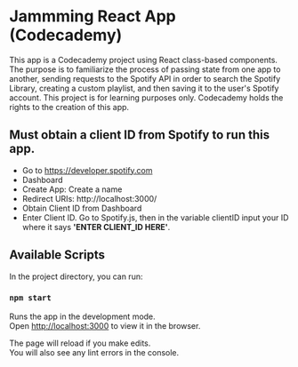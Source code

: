 # Jammming React App (Codecademy)

This app is a Codecademy project using React class-based components. The purpose is to familiarize the process of passing state from one app to another, sending requests to the Spotify API in order to search the Spotify Library, creating a custom playlist, and then saving it to the user's Spotify account. This project is for learning purposes only. Codecademy holds the rights to the creation of this app. 

## Must obtain a client ID from Spotify to run this app. 
* Go to https://developer.spotify.com
* Dashboard
* Create App: Create a name
* Redirect URIs: http://localhost:3000/
* Obtain Client ID from Dashboard
* Enter Client ID. Go to Spotify.js, then in the variable clientID input your ID where it says  **'ENTER CLIENT_ID HERE'**.

## Available Scripts

In the project directory, you can run:

### `npm start`

Runs the app in the development mode.\
Open [http://localhost:3000](http://localhost:3000) to view it in the browser.

The page will reload if you make edits.\
You will also see any lint errors in the console.

